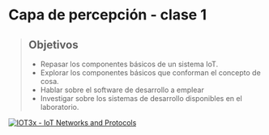 # Capa de percepción - clase 1

> ## Objetivos
> * Repasar los componentes básicos de un sistema IoT.
> * Explorar los componentes básicos que conforman el concepto de cosa.
> * Hablar sobre el software de desarrollo a emplear
> * Investigar sobre los sistemas de desarrollo disponibles en el laboratorio.



[![IOT3x - IoT Networks and Protocols](https://img.youtube.com/vi/ErS2W58StIs/0.jpg)](https://www.youtube.com/watch?v=ErS2W58StIs)
